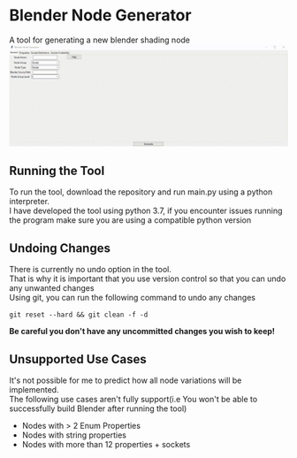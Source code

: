 # Blender Node Generator
A tool for generating a new blender shading node
![](demo.gif)

## Running the Tool
To run the tool, download the repository and run main.py using a python interpreter.   
I have developed the tool using python 3.7, 
if you encounter issues running the program make sure you are using a compatible python version

## Undoing Changes
There is currently no undo option in the tool.  
That is why it is important that you use version control so that you can undo any unwanted changes  
Using git, you can run the following command to undo any changes  
```
git reset --hard && git clean -f -d  
```
<b>Be careful you don't have any uncommitted changes you wish to keep!</b>

## Unsupported Use Cases
It's not possible for me to predict how all node variations will be implemented.  
The following use cases aren't fully support(i.e You won't be able to successfully build Blender after running the tool)  
  * Nodes with \> 2 Enum Properties
  * Nodes with string properties
  * Nodes with more than 12 properties + sockets
